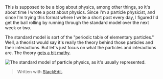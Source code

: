 This is supposed to be a blog about physics, among other things, so it's about time I wrote a post about physics. Since I'm a particle physicist, and since I'm trying this format where I write a short post every day, I figured I'd get the ball rolling by running through the standard model over the next week or two.

The standard model is sort of the "periodic table of elementary particles." Well, a theorist would say it's really the theory behind those particles and their interactions. But let's just focus on what the particles and interactions are. The theory [gets a bit mathy](https://tvtropes.org/pmwiki/pmwiki.php/Main/Understatement).

![The standard model of particle physics, as it's usually represented.](https://upload.wikimedia.org/wikipedia/commons/0/00/Standard_Model_of_Elementary_Particles.svg)



> Written with [StackEdit](https://stackedit.io/).
<!--stackedit_data:
eyJoaXN0b3J5IjpbMTY2ODg3NjEzOCwtMjA3OTgzOTUwNCw2MT
U5OTYwMjldfQ==
-->